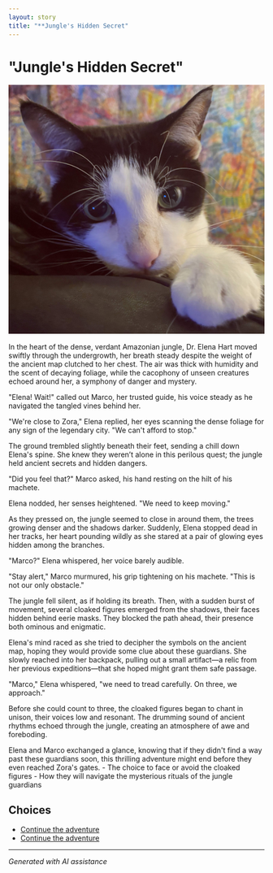 ```yaml
---
layout: story
title: "**Jungle's Hidden Secret"
---
```


# **"Jungle's Hidden Secret"**

![**"Jungle's Hidden Secret"**](../input_images/C8C6DEF8-4239-4B16-ADF3-4EAF62D4795A.jpg)

In the heart of the dense, verdant Amazonian jungle, Dr. Elena Hart moved swiftly through the undergrowth, her breath steady despite the weight of the ancient map clutched to her chest. The air was thick with humidity and the scent of decaying foliage, while the cacophony of unseen creatures echoed around her, a symphony of danger and mystery.

"Elena! Wait!" called out Marco, her trusted guide, his voice steady as he navigated the tangled vines behind her.

"We're close to Zora," Elena replied, her eyes scanning the dense foliage for any sign of the legendary city. "We can't afford to stop."

The ground trembled slightly beneath their feet, sending a chill down Elena's spine. She knew they weren’t alone in this perilous quest; the jungle held ancient secrets and hidden dangers.

"Did you feel that?" Marco asked, his hand resting on the hilt of his machete.

Elena nodded, her senses heightened. "We need to keep moving."

As they pressed on, the jungle seemed to close in around them, the trees growing denser and the shadows darker. Suddenly, Elena stopped dead in her tracks, her heart pounding wildly as she stared at a pair of glowing eyes hidden among the branches.

"Marco?" Elena whispered, her voice barely audible.

"Stay alert," Marco murmured, his grip tightening on his machete. "This is not our only obstacle."

The jungle fell silent, as if holding its breath. Then, with a sudden burst of movement, several cloaked figures emerged from the shadows, their faces hidden behind eerie masks. They blocked the path ahead, their presence both ominous and enigmatic.

Elena's mind raced as she tried to decipher the symbols on the ancient map, hoping they would provide some clue about these guardians. She slowly reached into her backpack, pulling out a small artifact—a relic from her previous expeditions—that she hoped might grant them safe passage.

"Marco," Elena whispered, "we need to tread carefully. On three, we approach."

Before she could count to three, the cloaked figures began to chant in unison, their voices low and resonant. The drumming sound of ancient rhythms echoed through the jungle, creating an atmosphere of awe and foreboding.

Elena and Marco exchanged a glance, knowing that if they didn't find a way past these guardians soon, this thrilling adventure might end before they even reached Zora's gates.
    - The choice to face or avoid the cloaked figures
    - How they will navigate the mysterious rituals of the jungle guardians


## Choices

* [Continue the adventure](./20221112_132825.md)
* [Continue the adventure](./20221013_140920.md)


---
*Generated with AI assistance*
